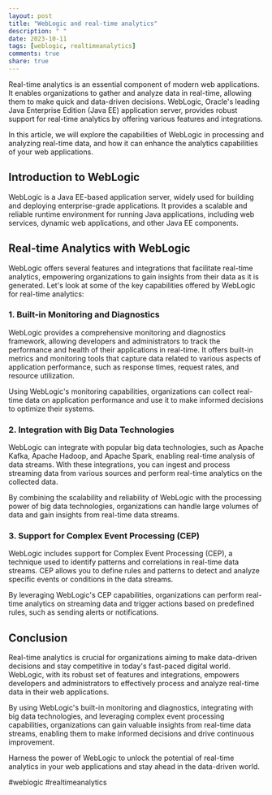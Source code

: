 ```yaml
---
layout: post
title: "WebLogic and real-time analytics"
description: " "
date: 2023-10-11
tags: [weblogic, realtimeanalytics]
comments: true
share: true
---
```


Real-time analytics is an essential component of modern web applications. It enables organizations to gather and analyze data in real-time, allowing them to make quick and data-driven decisions. WebLogic, Oracle's leading Java Enterprise Edition (Java EE) application server, provides robust support for real-time analytics by offering various features and integrations.

In this article, we will explore the capabilities of WebLogic in processing and analyzing real-time data, and how it can enhance the analytics capabilities of your web applications.

## Introduction to WebLogic

WebLogic is a Java EE-based application server, widely used for building and deploying enterprise-grade applications. It provides a scalable and reliable runtime environment for running Java applications, including web services, dynamic web applications, and other Java EE components.

## Real-time Analytics with WebLogic

WebLogic offers several features and integrations that facilitate real-time analytics, empowering organizations to gain insights from their data as it is generated. Let's look at some of the key capabilities offered by WebLogic for real-time analytics:

### 1. Built-in Monitoring and Diagnostics

WebLogic provides a comprehensive monitoring and diagnostics framework, allowing developers and administrators to track the performance and health of their applications in real-time. It offers built-in metrics and monitoring tools that capture data related to various aspects of application performance, such as response times, request rates, and resource utilization.

Using WebLogic's monitoring capabilities, organizations can collect real-time data on application performance and use it to make informed decisions to optimize their systems.

### 2. Integration with Big Data Technologies

WebLogic can integrate with popular big data technologies, such as Apache Kafka, Apache Hadoop, and Apache Spark, enabling real-time analysis of data streams. With these integrations, you can ingest and process streaming data from various sources and perform real-time analytics on the collected data.

By combining the scalability and reliability of WebLogic with the processing power of big data technologies, organizations can handle large volumes of data and gain insights from real-time data streams.

### 3. Support for Complex Event Processing (CEP)

WebLogic includes support for Complex Event Processing (CEP), a technique used to identify patterns and correlations in real-time data streams. CEP allows you to define rules and patterns to detect and analyze specific events or conditions in the data streams.

By leveraging WebLogic's CEP capabilities, organizations can perform real-time analytics on streaming data and trigger actions based on predefined rules, such as sending alerts or notifications.

## Conclusion

Real-time analytics is crucial for organizations aiming to make data-driven decisions and stay competitive in today's fast-paced digital world. WebLogic, with its robust set of features and integrations, empowers developers and administrators to effectively process and analyze real-time data in their web applications.

By using WebLogic's built-in monitoring and diagnostics, integrating with big data technologies, and leveraging complex event processing capabilities, organizations can gain valuable insights from real-time data streams, enabling them to make informed decisions and drive continuous improvement.

Harness the power of WebLogic to unlock the potential of real-time analytics in your web applications and stay ahead in the data-driven world.

#weblogic #realtimeanalytics